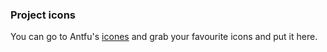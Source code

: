 ### Project icons

You can go to Antfu's [icones](icones.js.org) and grab your favourite icons and put it here.
